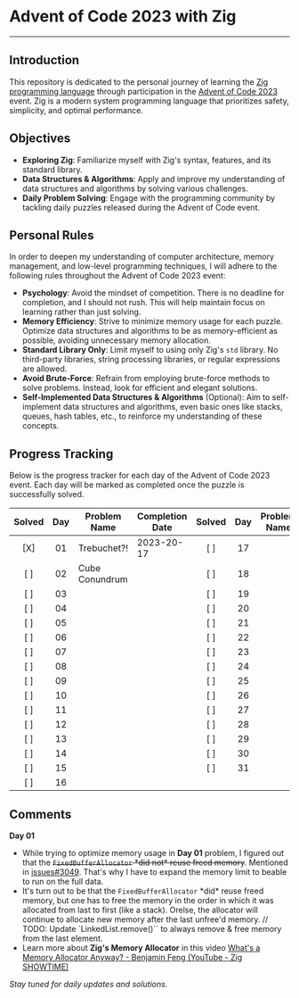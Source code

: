 # Advent of Code 2023 with Zig
-------------

## Introduction
This repository is dedicated to the personal journey of learning the [Zig programming language](https://ziglang.org) through participation in the [Advent of Code 2023](https://adventofcode.com/2023/) event. Zig is a modern system programming language that prioritizes safety, simplicity, and optimal performance.

## Objectives
- **Exploring Zig**: Familiarize myself with Zig's syntax, features, and its standard library.
- **Data Structures & Algorithms**: Apply and improve my understanding of data structures and algorithms by solving various challenges.
- **Daily Problem Solving**: Engage with the programming community by tackling daily puzzles released during the Advent of Code event.

## Personal Rules
In order to deepen my understanding of computer architecture, memory management, and low-level programming techniques, I will adhere to the following rules throughout the Advent of Code 2023 event:

- **Psychology**: Avoid the mindset of competition. There is no deadline for completion, and I should not rush. This will help maintain focus on learning rather than just solving.
- **Memory Efficiency**: Strive to minimize memory usage for each puzzle. Optimize data structures and algorithms to be as memory-efficient as possible, avoiding unnecessary memory allocation.
- **Standard Library Only**: Limit myself to using only Zig's `std` library. No third-party libraries, string processing libraries, or regular expressions are allowed.
- **Avoid Brute-Force**: Refrain from employing brute-force methods to solve problems. Instead, look for efficient and elegant solutions.
- **Self-Implemented Data Structures & Algorithms** (Optional): Aim to self-implement data structures and algorithms, even basic ones like stacks, queues, hash tables, etc., to reinforce my understanding of these concepts.

## Progress Tracking
Below is the progress tracker for each day of the Advent of Code 2023 event. Each day will be marked as completed once the puzzle is successfully solved.

| Solved | Day | Problem Name   | Completion Date | Solved | Day | Problem Name   | Completion Date |
|:------:|:---:|----------------|-----------------|:------:|:---:|----------------|-----------------|
|  [X]   | 01  | Trebuchet?!    |      2023-20-17 |  [ ]   | 17  |                |                 |
|  [ ]   | 02  | Cube Conundrum |                 |  [ ]   | 18  |                |                 |
|  [ ]   | 03  |                |                 |  [ ]   | 19  |                |                 |
|  [ ]   | 04  |                |                 |  [ ]   | 20  |                |                 |
|  [ ]   | 05  |                |                 |  [ ]   | 21  |                |                 |
|  [ ]   | 06  |                |                 |  [ ]   | 22  |                |                 |
|  [ ]   | 07  |                |                 |  [ ]   | 23  |                |                 |
|  [ ]   | 08  |                |                 |  [ ]   | 24  |                |                 |
|  [ ]   | 09  |                |                 |  [ ]   | 25  |                |                 |
|  [ ]   | 10  |                |                 |  [ ]   | 26  |                |                 |
|  [ ]   | 11  |                |                 |  [ ]   | 27  |                |                 |
|  [ ]   | 12  |                |                 |  [ ]   | 28  |                |                 |
|  [ ]   | 13  |                |                 |  [ ]   | 29  |                |                 |
|  [ ]   | 14  |                |                 |  [ ]   | 30  |                |                 |
|  [ ]   | 15  |                |                 |  [ ]   | 31  |                |                 |
|  [ ]   | 16  |                |                 |

## Comments
**Day 01**
- While trying to optimize memory usage in **Day 01** problem, I figured out that the ~~`FixedBufferAllocator` \*did not\* reuse freed memory~~. Mentioned in [issues#3049](https://github.com/ziglang/zig/issues/3049). That's why I have to expand the memory limit to beable to run on the full data.
- It's turn out to be that the `FixedBufferAllocator` \*did\* reuse freed memory, but one has to free the memory in the order in which it was allocated from last to first (like a stack). Orelse, the allocator will continue to allocate new memory after the last unfree'd memory. // TODO: Update `LinkedList.remove()`` to always remove & free memory from the last element.
- Learn more about **Zig's Memory Allocator** in this video [What's a Memory Allocator Anyway? - Benjamin Feng (YouTube - Zig SHOWTIME)](https://www.youtube.com/watch?v=vHWiDx_l4V0)



_Stay tuned for daily updates and solutions._
